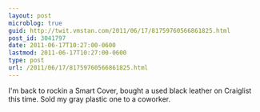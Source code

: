```yaml
---
layout: post
microblog: true
guid: http://twit.vmstan.com/2011/06/17/81759760566861825.html
post_id: 3041797
date: 2011-06-17T10:27:00-0600
lastmod: 2011-06-17T10:27:00-0600
type: post
url: /2011/06/17/81759760566861825.html
---
```

I'm back to rockin a Smart Cover, bought a used black leather on Craiglist this time. Sold my gray plastic one to a coworker.
